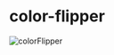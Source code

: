 # color-flipper
![colorFlipper](https://github.com/axel-ac/color-flipper/assets/102467587/d442b552-15b6-493a-9952-71290c67149f)
